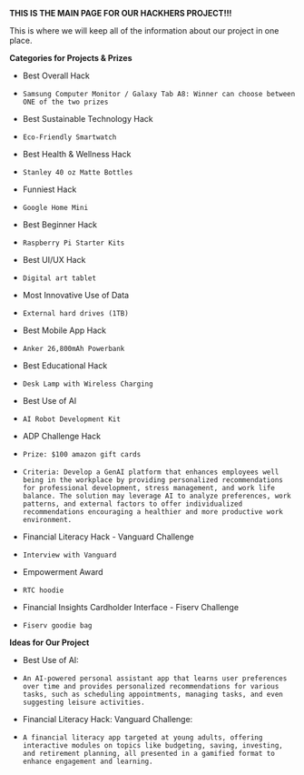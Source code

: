 **THIS IS THE MAIN PAGE FOR OUR HACKHERS PROJECT!!!**

This is where we will keep all of the information about our project in one place.

**Categories for Projects & Prizes**
*  Best Overall Hack
*     Samsung Computer Monitor / Galaxy Tab A8: Winner can choose between ONE of the two prizes

* Best Sustainable Technology Hack
*     Eco-Friendly Smartwatch

* Best Health & Wellness Hack
*     Stanley 40 oz Matte Bottles

* Funniest Hack
*     Google Home Mini

* Best Beginner Hack
*     Raspberry Pi Starter Kits

* Best UI/UX Hack
*     Digital art tablet

* Most Innovative Use of Data
*     External hard drives (1TB)

* Best Mobile App Hack
*     Anker 26,800mAh Powerbank

* Best Educational Hack
*     Desk Lamp with Wireless Charging

* Best Use of AI
*     AI Robot Development Kit

* ADP Challenge Hack
*     Prize: $100 amazon gift cards
*     Criteria: Develop a GenAI platform that enhances employees well being in the workplace by providing personalized recommendations for professional development, stress management, and work life balance. The solution may leverage AI to analyze preferences, work patterns, and external factors to offer individualized recommendations encouraging a healthier and more productive work environment.

* Financial Literacy Hack - Vanguard Challenge
*     Interview with Vanguard

* Empowerment Award
*     RTC hoodie

* Financial Insights Cardholder Interface - Fiserv Challenge
*     Fiserv goodie bag

**Ideas for Our Project**
* Best Use of AI:
*     An AI-powered personal assistant app that learns user preferences over time and provides personalized recommendations for various tasks, such as scheduling appointments, managing tasks, and even suggesting leisure activities.
* Financial Literacy Hack: Vanguard Challenge:
*     A financial literacy app targeted at young adults, offering interactive modules on topics like budgeting, saving, investing, and retirement planning, all presented in a gamified format to enhance engagement and learning.


